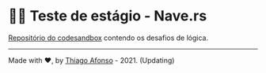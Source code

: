# 👨‍💻 Teste de estágio - Nave.rs

[Repositório do codesandbox](https://codesandbox.io/s/teste-estagio-template-forked-7vsjk) contendo os desafios de lógica.

<hr />

Made with ♥, by [Thiago Afonso](https://linkedin.com/in/ztaaso) - 2021. (Updating)
